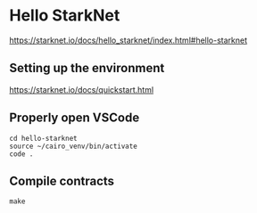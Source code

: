 # Hello StarkNet

https://starknet.io/docs/hello_starknet/index.html#hello-starknet

## Setting up the environment

https://starknet.io/docs/quickstart.html

## Properly open VSCode

```shell
cd hello-starknet
source ~/cairo_venv/bin/activate
code .
```

## Compile contracts

```
make
```
